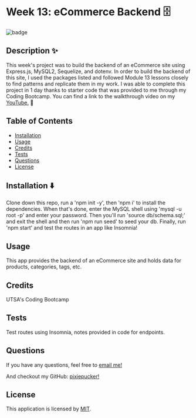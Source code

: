  # Week 13: eCommerce Backend 🗄
  
  ![badge](https://img.shields.io/badge/License-MIT-blue)
  

  ## Description ✨
  This week's project was to build the backend of an eCommerce site using Express.js, MySQL2, Sequelize, and dotenv. In order to build the backend of this site, I used the packages listed and followed Module 13 lessons closely to find patterns and replicate them in my work. I was able to complete this project in 1 day thanks to starter code that was provided to me through my Coding Bootcamp. You can find a link to the walkthrough video on my [YouTube.](https://www.youtube.com/watch?v=CjdVerSWTuU) 💙

  ## Table of Contents
  - [Installation](#installation)
  - [Usage](#usage)
  - [Credits](#credits)
  - [Tests](#tests)
  - [Questions](#questions)
  - [License](#license)

  ## Installation ⬇️
  Clone down this repo, run a 'npm init -y', then 'npm i' to install the dependencies. When that's done, enter the MySQL shell using 'mysql -u root -p' and enter your password. Then you'll run 'source db/schema.sql;' and exit the shell and then run 'npm run seed' to seed your db. Finally, run 'npm start' and test the routes in an app like Insomnia!

  ## Usage
  This app provides the backend of an eCommerce site and holds data for products, categories, tags, etc.

  ## Credits
  UTSA's Coding Bootcamp

  ## Tests
  Test routes using Insomnia, notes provided in code for endpoints.

  ## Questions
  If you have any questions, feel free to [email me!](mailto:alycain.99@gmail.com)

  And checkout my GitHub: [pixiepucker!](https://github.com/pixiepucker)

  ## License
  
  This application is licensed by [MIT](https://opensource.org/licenses/MIT).